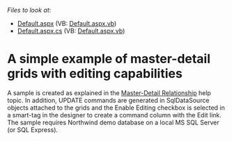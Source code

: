 <!-- default file list -->
*Files to look at*:

* [Default.aspx](./CS/EditableDetails/Default.aspx) (VB: [Default.aspx.vb](./VB/EditableDetails/Default.aspx.vb))
* [Default.aspx.cs](./CS/EditableDetails/Default.aspx.cs) (VB: [Default.aspx.vb](./VB/EditableDetails/Default.aspx.vb))
<!-- default file list end -->
# A simple example of master-detail grids with editing capabilities


<p>A sample is created as explained in the <a href="http://documentation.devexpress.com/#AspNet/CustomDocument3772">Master-Detail Relationship</a> help topic. In addition, UPDATE commands are generated in SqlDataSource objects attached to the grids and the Enable Editing checkbox is selected in a smart-tag in the designer to create a command column with the Edit link. The sample requires Northwind demo database on a local MS SQL Server (or SQL Express).</p>

<br/>


